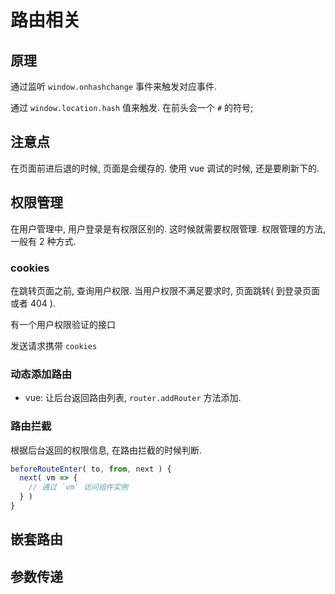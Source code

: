 # 路由相关

## 原理

通过监听 `window.onhashchange` 事件来触发对应事件. 

通过 `window.location.hash` 值来触发. 在前头会一个 `#` 的符号;



## 注意点

在页面前进后退的时候, 页面是会缓存的. 使用 vue 调试的时候, 还是要刷新下的. 



## 权限管理

在用户管理中, 用户登录是有权限区别的. 这时候就需要权限管理. 权限管理的方法, 一般有 2 种方式.

### cookies 

在跳转页面之前, 查询用户权限. 当用户权限不满足要求时, 页面跳转( 到登录页面或者 404 ).

有一个用户权限验证的接口

发送请求携带 `cookies` 

### 动态添加路由

+ vue: 让后台返回路由列表, `router.addRouter` 方法添加.

### 路由拦截

根据后台返回的权限信息, 在路由拦截的时候判断. 

```js
beforeRouteEnter( to, from, next ) {
  next( vm => {
    // 通过 `vm` 访问组件实例
  } )
}
```



## 嵌套路由





## 参数传递

